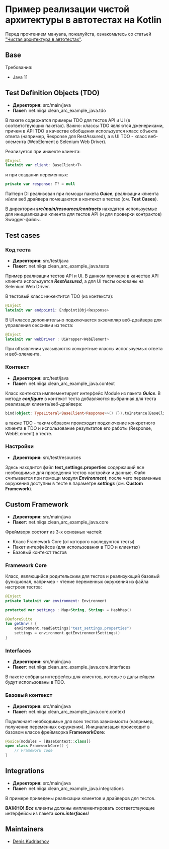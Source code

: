 # Пример реализации чистой архитектуры в автотестах на Kotlin

Перед прочтением мануала, пожалуйста, ознакомьтесь
со статьей ["Чистая архитектура в автотестах"](http://blog.niiqa.net).

## Base
Требования:
- Java 11


## Test Definition Objects (TDO)

* **Директория:** src/main/java 
* **Пакет:** net.niiqa.clean_arc_example_java.tdo

В пакете содержатся примеры TDO для тестов API и UI (в соответствующих пакетах). 
Важно: классы TDO являются дженериками, причем в API TDO в качестве обобщения используется 
класс объекта ответа (например, Response для RestAssured), а в UI TDO - класс веб-элемента
(WebElement в Selenium Web Driver).

Реализуется при инжекте клиента:
```kotlin
@Inject
lateinit var client: BaseClient<T>
```
и при создании переменных:
```kotlin
private var response: T? = null
```

Паттерн DI реализован при помощи пакета **_Guice_**, реализации клиента и/или веб драйвера 
помещаются в контекст в тестах (см. **Test Cases**).

В директории **_src/main/resources/contracts_** находятся используемые для инициализации 
клиента для тестов API (и для проверки контрактов) Swagger-файлы.



## Test cases

### Код теста

* **Директория:** src/test/java
* **Пакет:** net.niiqa.clean_arc_example_java.tests

Пример реализации тестов API и UI. В данном примере в качестве API клиента используется 
**_RestAssured_**, а для UI тесты основаны на Selenium Web Driver.

В тестовый класс инжектится TDO (из контекста):
```kotlin
@Inject
lateinit var endpoint1: Endpoint1Obj<Response>
```
В UI классе дополнительно подключается экземпляр веб-драйвера для управления сессиями из теста:
```kotlin
@Inject
lateinit var webDriver : UiWrapper<WebElement>
```
При объявлении указываются конкретные классы используемых ответа и веб-элемента.

### Контекст

* **Директория:** src/test/java
* **Пакет:** net.niiqa.clean_arc_example_java.context

Класс контекста имплементирует интерфейс Module из пакета **_Guice_**. В методе **_configure_** 
в контекст теста добавляются выбранная для теста реализация клиента/веб-драйвера:
```kotlin
bind(object: TypeLiteral<BaseClient<Response>>() {}).toInstance(BaseClientRa())
```
а также TDO - таким образом происходит подключение конкретного клиента в TDO и использование
результатов его работы (Response, WebELement) в тесте.

### Настройки

* **Директория:** src/test/resources

Здесь находится файл **test_settings.properties** содержащий все необходимые для проведения
тестов настройки и данные. Файл считывается при помощи модуля **_Environment_**, после чего 
переменные окружения доступны в тесте в параметре **_settings_** (см. **Custom Framework**).


## Custom Framework

* **Директория:** src/main/java
* **Пакет:** net.niiqa.clean_arc_example_java.core

Фреймворк состоит из 3-х основных частей:
* Класс Framework Core (от которого наследуются тесты)
* Пакет интерфейсов (для использования в TDO и клиентах)
* Базовый контекст тестов

### Framework Core

Класс, являющийся родительским для тестов и реализующий базовый функционал, 
например - чтение переменных окружения из файла настроек тестов:
```kotlin
@Inject
private lateinit var environment: Environment

protected var settings : Map<String, String> = HashMap()

@BeforeSuite
fun getEnv() {
    environment.readSettings("test_settings.properties")
    settings = environment.getEnvironmentSettings()
}
```

### Interfaces

* **Директория:** src/main/java
* **Пакет:** net.niiqa.clean_arc_example_java.core.interfaces

В пакете собраны интерфейсы для клиентов, которые в дальнейшем будут использованы в TDO. 

### Базовый контекст

* **Директория:** src/main/java
* **Пакет:** net.niiqa.clean_arc_example_java.core.context

Подключает необходимые для всех тестов зависимости (например, получение переменных окружения).
Инициализация происходит в базовом классе фреймворка **FrameworkCore**:
```kotlin
@Guice(modules = [BaseContext::class])
open class FrameworkCore() {
    // Framework code
}
```


## Integrations

* **Директория:** src/main/java
* **Пакет:** net.niiqa.clean_arc_example_java.integrations

В примере приведены реализации клиентов и драйверов для тестов.

**ВАЖНО!** **_Все_** клиенты должны имплементировать соответствующие интерфейсы из пакета 
**_core.interfaces_**!

## Maintainers
- [Denis Kudriashov](https://github.com/qx57)